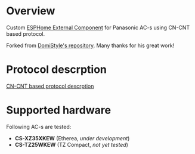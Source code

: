 # Overview

Custom [ESPHome External Component](https://esphome.io/components/external_components) for Panasonic AC-s using CN-CNT based protocol.

Forked from [DomiStyle's repository](https://github.com/DomiStyle/esphome-panasonic-ac). Many thanks for his great work!

# Protocol descrption

[CN-CNT based protocol descrption](https://github.com/dbiro/esphome-panasonic-ac/blob/master/protocol/cn_cnt_protocol_descrption.md)

# Supported hardware

Following AC-s are tested:
- **CS-XZ35XKEW** (Etherea, *under development*)
- **CS-TZ25WKEW** (TZ Compact, *not yet tested*)
